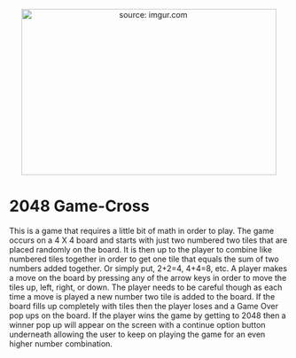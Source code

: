 <p align="center">
  <img width="460" height="300" src="https://i.imgur.com/U57anZ4.png?1" title="source: imgur.com">
</p>

# 2048 Game-Cross

This is a game that requires a little bit of math in order to play. The game occurs on a 4 X 4 board and starts with just two numbered two tiles that are placed randomly on the board. It is then up to the player to combine like numbered tiles together in order to get one tile that equals the sum of two numbers added together. Or simply put, 2+2=4, 4+4=8, etc. A player makes a move on the board by pressing any of the arrow keys in order to move the tiles up, left, right, or down. The player needs to be careful though as each time a move is played a new number two tile is added to the board. If the board fills up completely with tiles then the player loses and a Game Over pop ups on the board. If the player wins the game by getting to 2048 then a winner pop up will appear on the screen with a continue option button underneath allowing the user to keep on playing the game for an even higher number combination. 

